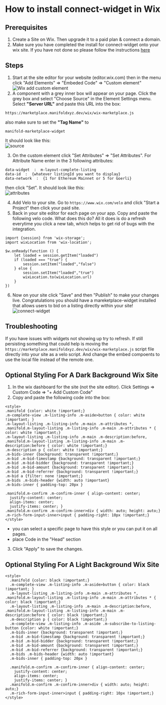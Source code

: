 # How to install connect-widget in Wix

## Prerequisites
1. Create a Site on Wix. Then upgrade it to a paid plan & connect a domain.
2. Make sure you have completed the install for connect-widget onto your wix site. If you have not done so please follow the instructions [here](https://github.com/manifoldxyz/manifold-templates/tree/main/connect-widget/wix)

## Steps
1. Start at the site editor for your website (editor.wix.com) then in the menu click "Add Elements" => "Embeded Code" => "Custom element" <br />
![Wix add custom element](./images/site-editor-embed-code-menu.png)
2. A component with a grey inner box will appear on your page. Click the grey box and select "Choose Source" in the Element Settings menu. Select **"Server URL"** and paste this URL into the box:
```
https://marketplace.manifoldxyz.dev/wix/wix-marketplace.js
```
also make sure to set the **"Tag Name"** to 
```
manifold-marketplace-widget
```
It should look like this: <br />
![source](./images/marketplace-widget-source.png) <br />

3. On the custom element click "Set Attributes" => "Set Attributes". For Attribute Name enter in the 3 following attributes:
```
data-widget  :  m-layout-complete-listing
data-id  :  {whatever listingId you want to display}
data-network  :  {1 for Ethereum Mainnet or 5 for Goerli}
```
then click "Set". It should look like this: <br />
![attributes](./images/marketplace-widget-attributes.png) <br />

4. Add Velo to your site. Go to `https://www.wix.com/velo` and click "Start a Project" then click your paid site.
5. Back in your site editor for each page on your app. Copy and paste the following velo code. What does this do? All it does is do a refresh everytime you click a new tab, which helps to get rid of bugs with the integration.
```
import {session} from 'wix-storage';
import wixLocation from 'wix-location';

$w.onReady(function () {
    let loaded = session.getItem("loaded")
    if (loaded === "true") {
		session.setItem("loaded","false")
    } else {
        session.setItem("loaded","true")
        wixLocation.to(wixLocation.url)
    }
})
```
6. Now on your site click "Save" and then "Publish" to make your changes live. Congratulations you should have a mareketplace-widget installed that allows users to bid on a listing directly within your site! <br />
![connect-widget](./images/success.png)

## Troubleshooting
If you have issues with widgets not showing up try to refresh. If still persisting something that could help is 
moving the `https://marketplace.manifoldxyz.dev/wix/wix-marketplace.js` script file directly into your site as a velo script. And change the embed compoents to use the local file instead of the remote one.

## Optional Styling For A Dark Background Wix Site
1. In the wix dashboard for the site (not the site editor). Click Settings => Custom Code => "+ Add Custom Code"
2. Copy and paste the following code into the box:
```
<style>
.manifold {color: white !important;}
.m-complete-view .m-listing-info .m-aside>button { color: white !important; }
.m-layout-listing .m-listing-info .m-main .m-attributes *, .manifold.m-layout-listing .m-listing-info .m-main .m-attributes * { color: white !important;}
.m-layout-listing .m-listing-info .m-main .m-description:before, .manifold.m-layout-listing .m-listing-info .m-main .m-description:before { color: white !important;}
.m-description p { color: white !important;}
.m-bids-inner {background: transparent !important;}
.m-bid .m-bid-timestamp {background: transparent !important;}
.m-bid .m-bid-bidder {background: transparent !important;}
.m-bid .m-bid-amount {background: transparent !important;}
.m-bid .m-bid-referrer {background: transparent !important;}
.m-bid a {filter: none !important;}
.m-bids .m-bids-header {width: auto !important}
.m-bids-inner { padding-top: 20px }

.manifold.m-confirm .m-confirm-inner { align-content: center;
  justify-content: center;
  align-items: center;
  justify-items: center; }
.manifold.m-confirm .m-confirm-inner>div { width: auto; height: auto;}
.m-rich-form-input-inner>input { padding-right: 10px !important;}
</style>
```
- you can select a specific page to have this style or you can put it on all pages.
- place Code in the  "Head" section
3. Click "Apply" to save the changes.

## Optional Styling For A Light Background Wix Site
```
<style>
  .manifold {color: black !important;}
  .m-complete-view .m-listing-info .m-aside>button { color: black !important; }
  .m-layout-listing .m-listing-info .m-main .m-attributes *, .manifold.m-layout-listing .m-listing-info .m-main .m-attributes * { color: black !important;}
  .m-layout-listing .m-listing-info .m-main .m-description:before, .manifold.m-layout-listing .m-listing-info .m-main .m-description:before { color: black !important;}
  .m-description p { color: black !important;}
  .m-complete-view .m-listing-info .m-aside .m-subscribe-to-listing-button {color: white !important;} 
  .m-bids-inner {background: transparent !important;}
  .m-bid .m-bid-timestamp {background: transparent !important;}
  .m-bid .m-bid-bidder {background: transparent !important;}
  .m-bid .m-bid-amount {background: transparent !important;}
  .m-bid .m-bid-referrer {background: transparent !important;}
  .m-bids .m-bids-header {width: auto !important}
  .m-bids-inner { padding-top: 20px }

  .manifold.m-confirm .m-confirm-inner { align-content: center;
    justify-content: center;
    align-items: center;
    justify-items: center; }
  .manifold.m-confirm .m-confirm-inner>div { width: auto; height: auto;}
  .m-rich-form-input-inner>input { padding-right: 10px !important;}
</style>
```